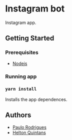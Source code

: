# Instagram bot

Instagram app.

## Getting Started

### Prerequisites

-   [Nodejs](https://nodejs.org/en/)

### Running app

### `yarn install`

Installs the app dependences.<br />

## Authors

-   [Paulo Rodrigues](https://github.com/paulorodrigues99)
-   [Helton Quintans](https://github.com/helton-quintans)
